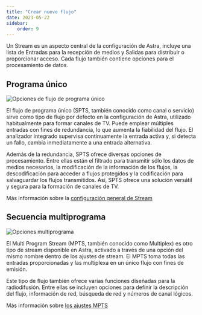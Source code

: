 ```yaml
---
title: "Crear nuevo flujo"
date: 2023-05-22
sidebar:
    order: 9
---
```


Un Stream es un aspecto central de la configuración de Astra, incluye una lista de Entradas para la recepción de medios y Salidas para distribuir o proporcionar acceso. Cada flujo también contiene opciones para el procesamiento de datos.

## Programa único[](/es/astra/admin-guide/stream/create#single-program-stream)

![Opciones de flujo de programa único](https://cdn.cesbo.com/help/astra/admin-guide/stream/create/spts.png)

El flujo de programa único (SPTS, también conocido como canal o servicio) sirve como tipo de flujo por defecto en la configuración de Astra, utilizado habitualmente para formar canales de TV. Puede emplear múltiples entradas con fines de redundancia, lo que aumenta la fiabilidad del flujo. El analizador integrado supervisa continuamente la entrada activa y, si detecta un fallo, cambia inmediatamente a una entrada alternativa.

Además de la redundancia, SPTS ofrece diversas opciones de procesamiento. Entre ellas están el filtrado para transmitir sólo los datos de medios necesarios, la modificación de la información de los flujos, la descodificación para acceder a flujos protegidos y la codificación para salvaguardar los flujos transmitidos. Así, SPTS ofrece una solución versátil y segura para la formación de canales de TV.

Más información sobre la [configuración general de Stream](/es/astra/admin-guide/stream/general)

## Secuencia multiprograma[](/es/astra/admin-guide/stream/create#multi-program-stream)

![Opciones multiprograma](https://cdn.cesbo.com/help/astra/admin-guide/stream/create/mpts.png)

El Multi Program Stream (MPTS, también conocido como Multiplex) es otro tipo de stream disponible en Astra, activado a través de una opción del mismo nombre dentro de los ajustes de stream. El MPTS toma todas las entradas proporcionadas y las multiplexa en un único flujo con fines de emisión.

Este tipo de flujo también ofrece varias funciones diseñadas para la radiodifusión. Entre ellas se incluyen opciones para definir la descripción del flujo, información de red, búsqueda de red y números de canal lógicos.

Más información sobre [los ajustes MPTS](/es/astra/delivery/broadcasting/mpts-settings)
